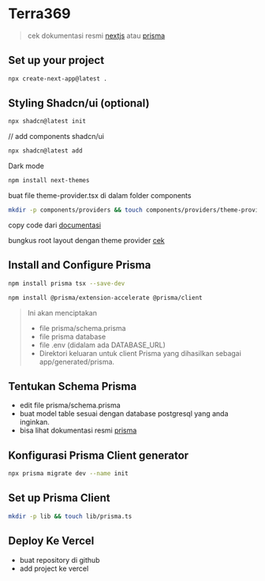 # Terra369

> cek dokumentasi resmi [nextjs](https://nextjs.org/docs) atau [prisma](https://prisma.io/docs/guides/nextjs#1-set-up-your-project)

## Set up your project

```bash
npx create-next-app@latest .
```

## Styling Shadcn/ui (optional)

```bash
npx shadcn@latest init
```

// add components shadcn/ui

```bash
npx shadcn@latest add
```

Dark mode

```bash
npm install next-themes
```

buat file theme-provider.tsx di dalam folder components

```bash
mkdir -p components/providers && touch components/providers/theme-provider.tsx
```

copy code dari [documentasi](https://ui.shadcn.com/docs/dark-mode/next#create-a-theme-provider)

bungkus root layout dengan theme provider [cek](https://ui.shadcn.com/docs/dark-mode/next#wrap-your-root-layout)

## Install and Configure Prisma

```bash
npm install prisma tsx --save-dev
```

```bash
npm install @prisma/extension-accelerate @prisma/client
```

> Ini akan menciptakan
>
> - file prisma/schema.prisma
> - file prisma database
> - file .env (didalam ada DATABASE_URL)
> - Direktori keluaran untuk client Prisma yang dihasilkan sebagai app/generated/prisma.

## Tentukan Schema Prisma

- edit file prisma/schema.prisma
- buat model table sesuai dengan database postgresql yang anda inginkan.
- bisa lihat dokumentasi resmi [prisma](https://prisma.io/docs/guides/nextjs#22-define-your-prisma-schema)

## Konfigurasi Prisma Client generator

```bash
npx prisma migrate dev --name init
```

## Set up Prisma Client

```bash
mkdir -p lib && touch lib/prisma.ts
```

## Deploy Ke Vercel

- buat repository di github
- add project ke vercel
